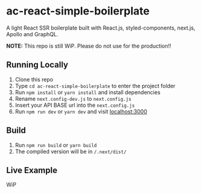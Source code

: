# ac-react-simple-boilerplate
A light React SSR boilerplate built with React.js, styled-components, next.js, Apollo and GraphQL.

**NOTE:** This repo is still WiP. Please do not use for the production!!

## Running Locally

1. Clone this repo
2. Type `cd ac-react-simple-boilerplate` to enter the project folder
3. Run `npm install` or `yarn install` and install dependencies
4. Rename `next.config-dev.js` to `next.config.js`
5. Insert your API BASE url into the `next.config.js`
6. Run `npm run dev` or `yarn dev` and visit [localhost:3000](http://localhost:3000)

## Build

1. Run `npm run build` or `yarn build`
1. The compiled version will be in `/.next/dist/`

## Live Example

WiP